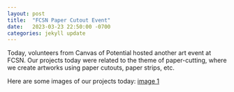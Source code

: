 ```yaml
---
layout: post
title:  "FCSN Paper Cutout Event"
date:   2023-03-23 22:50:00 -0700
categories: jekyll update
---
```

Today, volunteers from Canvas of Potential hosted another art event at FCSN.
Our projects today were related to the theme of paper-cutting, where we create artworks using
paper cutouts, paper strips, etc.

Here are some images of our projects today:
[image 1](./assets/images/gallery/thumbnails/2023-07-10-sunflower-1.jpg)